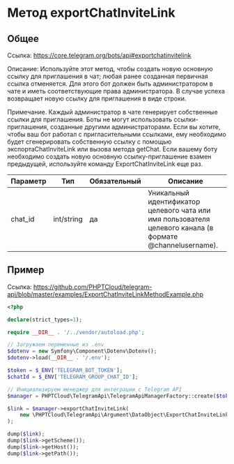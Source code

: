 # Метод exportChatInviteLink

## Общее

Ссылка: https://core.telegram.org/bots/api#exportchatinvitelink

Описание:
Используйте этот метод, чтобы создать новую основную ссылку для приглашения в чат; любая ранее созданная первичная ссылка отменяется. Для этого бот должен быть администратором в чате и иметь соответствующие права администратора. В случае успеха возвращает новую ссылку для приглашения в виде строки.

Примечание. Каждый администратор в чате генерирует собственные ссылки для приглашения. Боты не могут использовать ссылки-приглашения, созданные другими администраторами. Если вы хотите, чтобы ваш бот работал с пригласительными ссылками, ему необходимо будет сгенерировать собственную ссылку с помощью экспортаChatInviteLink или вызова метода getChat. Если вашему боту необходимо создать новую основную ссылку-приглашение взамен предыдущей, используйте команду ExportChatInviteLink еще раз.

| Параметр | Тип        | Обязательный | Описание                                                                                                  |
|----------|------------|--------------|-----------------------------------------------------------------------------------------------------------|
| chat_id  | int/string | да           | Уникальный идентификатор целевого чата или имя пользователя целевого канала (в формате @channelusername). | 


## Пример

Ссылка: https://github.com/PHPTCloud/telegram-api/blob/master/examples/ExportChatInviteLinkMethodExample.php

```php
<?php

declare(strict_types=1);

require __DIR__ . '/../vendor/autoload.php';

// Загружаем переменные из .env
$dotenv = new Symfony\Component\Dotenv\Dotenv();
$dotenv->load(__DIR__ . '/.env');

$token = $_ENV['TELEGRAM_BOT_TOKEN'];
$chatId = $_ENV['TELEGRAM_GROUP_CHAT_ID'];

// Инициализируем менеджер для интеграции с Telegram API
$manager = PHPTCloud\TelegramApi\TelegramApiManagerFactory::create($token);

$link = $manager->exportChatInviteLink(
    new \PHPTCloud\TelegramApi\Argument\DataObject\ExportChatInviteLinkArgument($chatId),
);

dump($link);
dump($link->getScheme());
dump($link->getHost());
dump($link->getPath());

```
